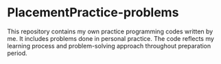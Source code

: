 # PlacementPractice-problems
This repository contains my own practice programming codes written by me. It includes problems done in personal practice. The code reflects my learning process and problem-solving approach throughout preparation  period.
